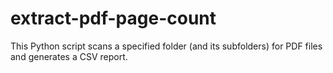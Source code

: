 # extract-pdf-page-count
This Python script scans a specified folder (and its subfolders) for PDF files and generates a CSV report.
